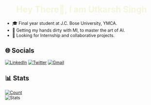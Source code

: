 <h1 align="center" style="color: beige;">Hey There👋, I am Utkarsh Singh </h1>

- 🎓 Final year student at J.C. Bose University, YMCA.
- 🔭 Getting my hands dirty with Ml, to master the art of AI.
- 👯 Looking for Internship and collaborative projects.

## 🌐 Socials
<a href="https://www.linkedin.com/in/utkarsh-singh-b9b044219/">![LinkedIn](https://img.shields.io/badge/LinkedIn-0077B5?style=for-the-badge&logo=linkedin&logoColor=white)</a>
<a href="https://twitter.com">![Twitter](https://img.shields.io/badge/Twitter-1DA1F2?style=for-the-badge&logo=twitter&logoColor=white)</a>
[![Gmail](https://img.shields.io/badge/-GMAIL-D14836?style=for-the-badge&logo=gmail&logoColor=white)](mailto:utkarshsinghmz@gmail.com)

## 📊 Stats
[![Count](https://visitcount.itsvg.in/api?id=Utkarshsingh236&label=Profile%20Views&pretty=false)](https://visitcount.itsvg.in)
<br>
![Stats](https://github-readme-stats.vercel.app/api?username=Utkarshsingh236&show_icons=true&rank_icon=github&theme=vue-dark) 
